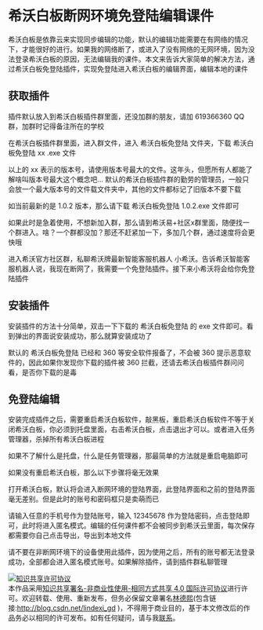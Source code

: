 
# 希沃白板断网环境免登陆编辑课件

希沃白板是依靠云来实现同步编辑的功能，默认的编辑功能需要在有网络的情况下，才能很好的进行。如果我的网络断了，或进入了没有网络的无网环境，因为没法登录希沃白板的原因，无法编辑我的课件。本文来告诉大家简单的解决方法，通过希沃白板免登陆插件，实现免登陆进入希沃白板的编辑界面，编辑本地的课件

<!--more-->


<!-- CreateTime:2021/6/15 8:33:16 -->


<!-- 发布 -->

## 获取插件

插件默认放入到希沃白板插件群里面，还没加群的朋友，请加 619366360 QQ 群，加群时记得备注所在的学校

在希沃白板插件群里面，进入群文件，进入 希沃白板免登陆 文件夹，下载 希沃白板免登陆 xx .exe 文件

以上的 xx 表示的版本号，请使用版本号最大的文件。这年头，但愿所有人都能了解啥叫版本号最大这个概念吧… 默认的希沃白板插件群的勤劳的管理员，一般只会放一个最大版本号的文件载文件夹中，其他的文件都标记了旧版本不要下载

如当前最新的是 1.0.2 版本，那么请下载 希沃白板免登陆 1.0.2.exe 文件即可

如果此时是急着使用，不想新加入群，那么请到希沃易+社区x群里面，随便找一个群进入。啥？一个群都没加？那还不赶紧加一下，多加几个群，通过速度将会更快哦

进入希沃官方社区群，私聊希沃牌最新智能客服机器人 小希沃。告诉希沃智能客服机器人说，我现在断网了，我需要一个免登陆插件。接下来小希沃将会给你免登陆插件

## 安装插件

安装插件的方法十分简单，双击一下下载的 希沃白板免登陆 的 exe 文件即可。看到弹出的界面说安装成功，那么就算安装成功了

默认的 希沃白板免登陆 已经和 360 等安全软件报备了，不会被 360 提示恶意软件的，因此如果你发现你下载的插件被 360 拦截，还请去希沃白板插件群问问看，是否你下载的是毒

## 免登陆编辑

安装完成插件之后，需要重启希沃白板软件，敲黑板，重启希沃白板软件不等于关闭希沃白板，你必须到托盘里面，右击希沃白板，点击退出才可以。或者进入任务管理器，杀掉所有希沃白板进程

如果不了解什么是托盘，什么是任务管理器，那最简单的方法就是重启电脑即可

如果没有重启希沃白板，那么以下步骤将毫无效果

打开希沃白板，默认将会进入断网环境的登陆界面，此登陆界面和之前的登陆界面毫无差别。但是此时的账号和密码框只是卖萌而已

请输入任意的手机号作为登陆账号，输入 12345678 作为登陆密码，点击登陆即可，此时将进入匿名模式。编辑的任何课件都不会被同步到希沃云里面，每次保存都需要你自己点击导出，导出到本地文件

请不要在非断网环境下的设备使用此插件，因为使用之后，所有的账号都无法登录成功，全部都会进入匿名模式账号。如果解除插件，请到插件群私聊管理





<a rel="license" href="http://creativecommons.org/licenses/by-nc-sa/4.0/"><img alt="知识共享许可协议" style="border-width:0" src="https://licensebuttons.net/l/by-nc-sa/4.0/88x31.png" /></a><br />本作品采用<a rel="license" href="http://creativecommons.org/licenses/by-nc-sa/4.0/">知识共享署名-非商业性使用-相同方式共享 4.0 国际许可协议</a>进行许可。欢迎转载、使用、重新发布，但务必保留文章署名[林德熙](http://blog.csdn.net/lindexi_gd)(包含链接:http://blog.csdn.net/lindexi_gd )，不得用于商业目的，基于本文修改后的作品务必以相同的许可发布。如有任何疑问，请与我[联系](mailto:lindexi_gd@163.com)。